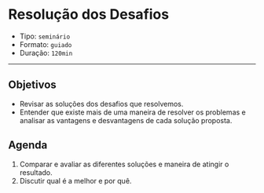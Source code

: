 # Resolução dos Desafios

- Tipo: `seminário`
- Formato: `guiado`
- Duração: `120min`

***

## Objetivos

- Revisar as soluções dos desafios que resolvemos.
- Entender que existe mais de uma maneira de resolver os problemas e analisar as vantagens e desvantagens de cada solução proposta.

## Agenda

1. Comparar e avaliar as diferentes soluções e maneira de atingir o resultado.
2. Discutir qual é a melhor e por quê.
